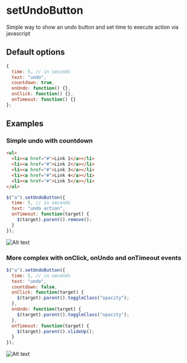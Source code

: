 # setUndoButton
Simple way to show an undo button and set time to execute action via javascript

## Default options
```javascript
{
  time: 5, // in seconds
  text: "undo",
  countdown: true,
  onUndo: function() {},
  onClick: function() {},
  onTimeout: function() {}
};
```

## Examples
### Simple undo with countdown
```html
<ul>
  <li><a href="#">Link 1</a></li>
  <li><a href="#">Link 2</a></li>
  <li><a href="#">Link 3</a></li>
  <li><a href="#">Link 4</a></li>
  <li><a href="#">Link 5</a></li>
</ul>
```

```javascript
$("a").setUndoButton({
  time: 5, // in seconds
  text: "undo action",
  onTimeout: function(target) {
    $(target).parent().remove();
  }
});
```
![Alt text](http://g.recordit.co/0fTi6PMEsm.gif "Example")

### More complex with onClick, onUndo and onTimeout events
```javascript
$("a").setUndoButton({
  time: 5, // in seconds
  text: "undo",
  countdown: false,
  onClick: function(target) {
    $(target).parent().toggleClass("opacity"); 
  },
  onUndo: function(target) {
    $(target).parent().toggleClass("opacity"); 
  },
  onTimeout: function(target) {
    $(target).parent().slideUp(); 
  }
});
```
![Alt text](http://s17.postimg.org/b1pmy7rz3/js_click_v2.gif "Example")


